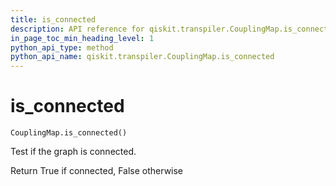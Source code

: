 ```yaml
---
title: is_connected
description: API reference for qiskit.transpiler.CouplingMap.is_connected
in_page_toc_min_heading_level: 1
python_api_type: method
python_api_name: qiskit.transpiler.CouplingMap.is_connected
---
```


# is\_connected

<span id="qiskit.transpiler.CouplingMap.is_connected" />

`CouplingMap.is_connected()`

Test if the graph is connected.

Return True if connected, False otherwise

